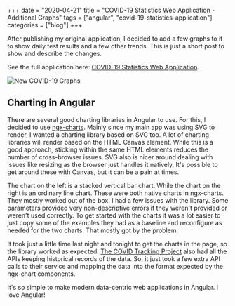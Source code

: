 +++ 
date = "2020-04-21"
title = "COVID-19 Statistics Web Application - Additional Graphs"
tags = ["angular", "covid-19-statistics-application"]
categories = ["blog"]
+++

After publishing my original application, I decided to add a few graphs to it to show daily test results and a few other trends.  This is just a short post to show and describe the changes.

See the full application here: [COVID-19 Statistics Web Application](https://hs-covid-19-stats.netlify.app/map).

![New COVID-19 Graphs](/images/covid-19-stats-new-graphs.jpg)


## Charting in Angular

There are several good charting libraries in Angular to use.  For this, I decided to use [ngx-charts](https://swimlane.github.io/ngx-charts/).  Mainly since my main app was using SVG to render, I wanted a charting library based on SVG too.  A lot of charting libraries will render based on the HTML Canvas element.  While this is a good approach, sticking within the same HTML elements reduces the number of cross-browser issues.  SVG also is  nicer around dealing with issues like resizing as the browser just handles it natively.  It's possible to get around these with Canvas, but it can be a pain at times.

The chart on the left is a stacked vertical bar chart.  While the chart on the right is an ordinary line chart.  These were both native charts in ngx-charts.  They mostly worked out of the box.   I had a few issues with the library.  Some parameters provided very non-descriptive errors if they weren't provided or weren't used correctly.  To get started with the charts it was a lot easier to just copy some of the examples they had as a baseline and reconfigure as needed for the two charts.  That mostly got by the problem.

It took just a little time last night and tonight to get the charts in the page, so the library worked as expected.  [The COVID Tracking Project](https://covidtracking.com/) also had all the APIs keeping historical records of the data.  So, it just took a few extra API calls to their service and mapping the data into the format expected by the ngx-chart components.

It's so simple to make modern data-centric web applications in Angular.  I love Angular!